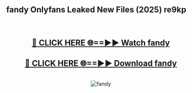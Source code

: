 <h2>fandy Onlyfans Leaked New Files (2025) re9kp</h2>
<br>
<div align="center">
<h2><a href="https://mediafiles.top/fandy&ref=git" rel="nofollow">🔴 CLICK HERE 🌐==►► Watch fandy</a></h2>
<h2><a href="https://mediafiles.top/fandy&ref=git" rel="nofollow">🔴 CLICK HERE 🌐==►► Download fandy</a></h2>
<br>
<a href="https://mediafiles.top/fandy&ref=git" rel="nofollow" data-target="animated-image.originalLink"><img src="https://i.ibb.co.com/xMMVF88/686577567.gif" alt="fandy" style="max-width: 100%; display: inline-block;" data-target="animated-image.originalImage"></a>
</div>
<br>
<br>